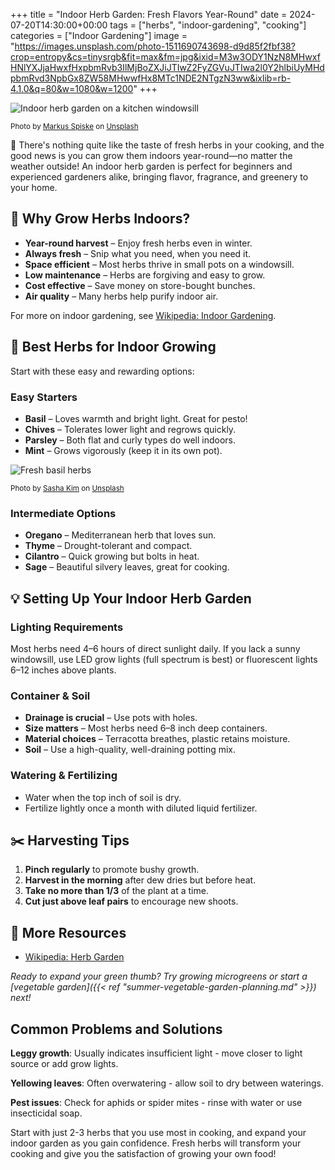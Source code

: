 +++
title = "Indoor Herb Garden: Fresh Flavors Year-Round"
date = 2024-07-20T14:30:00+00:00
tags = ["herbs", "indoor-gardening", "cooking"]
categories = ["Indoor Gardening"]
image = "https://images.unsplash.com/photo-1511690743698-d9d85f2fbf38?crop=entropy&cs=tinysrgb&fit=max&fm=jpg&ixid=M3w3ODY1NzN8MHwxfHNlYXJjaHwxfHxpbmRvb3IlMjBoZXJiJTIwZ2FyZGVuJTIwa2l0Y2hlbiUyMHdpbmRvd3NpbGx8ZW58MHwwfHx8MTc1NDE2NTgzN3ww&ixlib=rb-4.1.0&q=80&w=1080&w=1200"
+++


![Indoor herb garden on a kitchen windowsill](https://images.unsplash.com/photo-1511690743698-d9d85f2fbf38?crop=entropy&cs=tinysrgb&fit=max&fm=jpg&ixid=M3w3ODY1NzN8MHwxfHNlYXJjaHwxfHxpbmRvb3IlMjBoZXJiJTIwZ2FyZGVuJTIwa2l0Y2hlbiUyMHdpbmRvd3NpbGx8ZW58MHwwfHx8MTc1NDE2NTgzN3ww&ixlib=rb-4.1.0&q=80&w=1080&w=1200)

<sub>Photo by [Markus Spiske](https://unsplash.com/@markusspiske) on [Unsplash](https://unsplash.com/photos/green-plants-on-white-ceramic-pots-on-window-sill-1511690743698)</sub>


<span class="emoji">🌿</span> There's nothing quite like the taste of fresh herbs in your cooking, and the good news is you can grow them indoors year-round—no matter the weather outside! An indoor herb garden is perfect for beginners and experienced gardeners alike, bringing flavor, fragrance, and greenery to your home.

## <span class="emoji">🏡</span> Why Grow Herbs Indoors?

- **Year-round harvest** – Enjoy fresh herbs even in winter.
- **Always fresh** – Snip what you need, when you need it.
- **Space efficient** – Most herbs thrive in small pots on a windowsill.
- **Low maintenance** – Herbs are forgiving and easy to grow.
- **Cost effective** – Save money on store-bought bunches.
- **Air quality** – Many herbs help purify indoor air.

For more on indoor gardening, see [Wikipedia: Indoor Gardening](https://en.wikipedia.org/wiki/Indoor_gardening).

## <span class="emoji">🌱</span> Best Herbs for Indoor Growing

Start with these easy and rewarding options:

### Easy Starters
- **Basil** – Loves warmth and bright light. Great for pesto!
- **Chives** – Tolerates lower light and regrows quickly.
- **Parsley** – Both flat and curly types do well indoors.
- **Mint** – Grows vigorously (keep it in its own pot).

![Fresh basil herbs](https://images.unsplash.com/photo-1618375569909-3c8616cf167d?crop=entropy&cs=tinysrgb&fit=max&fm=jpg&ixid=M3w3ODY1NzN8MHwxfHNlYXJjaHwxfHxmcmVzaCUyMGJhc2lsJTIwaGVyYnMlMjBjbG9zZSUyMHVwfGVufDB8MHx8fDE3NTQxNjY5Mjl8MA&ixlib=rb-4.1.0&q=80&w=600)

<sub>Photo by [Sasha Kim](https://unsplash.com/@sashakiml) on [Unsplash](https://unsplash.com/photos/green-leaf-plant-in-close-up-photography-chmuqNK2R9I)</sub>

### Intermediate Options
- **Oregano** – Mediterranean herb that loves sun.
- **Thyme** – Drought-tolerant and compact.
- **Cilantro** – Quick growing but bolts in heat.
- **Sage** – Beautiful silvery leaves, great for cooking.

## <span class="emoji">💡</span> Setting Up Your Indoor Herb Garden

### Lighting Requirements
Most herbs need 4–6 hours of direct sunlight daily. If you lack a sunny windowsill, use LED grow lights (full spectrum is best) or fluorescent lights 6–12 inches above plants.

### Container & Soil
- **Drainage is crucial** – Use pots with holes.
- **Size matters** – Most herbs need 6–8 inch deep containers.
- **Material choices** – Terracotta breathes, plastic retains moisture.
- **Soil** – Use a high-quality, well-draining potting mix.

### Watering & Fertilizing
- Water when the top inch of soil is dry.
- Fertilize lightly once a month with diluted liquid fertilizer.

## <span class="emoji">✂️</span> Harvesting Tips

1. **Pinch regularly** to promote bushy growth.
2. **Harvest in the morning** after dew dries but before heat.
3. **Take no more than 1/3** of the plant at a time.
4. **Cut just above leaf pairs** to encourage new shoots.

## <span class="emoji">🔗</span> More Resources

- [Wikipedia: Herb Garden](https://en.wikipedia.org/wiki/Herb_garden)

*Ready to expand your green thumb? Try growing microgreens or start a [vegetable garden]({{< ref "summer-vegetable-garden-planning.md" >}}) next!*

## Common Problems and Solutions

**Leggy growth**: Usually indicates insufficient light - move closer to light source or add grow lights.

**Yellowing leaves**: Often overwatering - allow soil to dry between waterings.

**Pest issues**: Check for aphids or spider mites - rinse with water or use insecticidal soap.

Start with just 2-3 herbs that you use most in cooking, and expand your indoor garden as you gain confidence. Fresh herbs will transform your cooking and give you the satisfaction of growing your own food!
